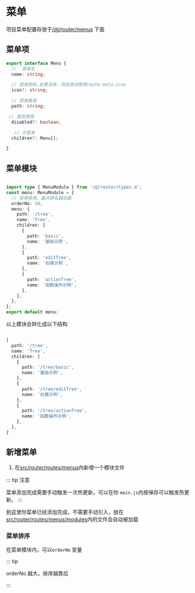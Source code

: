 # 菜单

项目菜单配置存放于[/@/router/menus](https://github.com/anncwb/vue-vben-admin/tree/main/src/router/menus)  下面


## 菜单项

```ts
export interface Menu {
  //  菜单名
  name: string;

  // 菜单图标,如果没有，则会尝试使用route.meta.icon
  icon?: string;

  // 菜单路径
  path: string;

 // 是否禁用
  disabled?: boolean;

   // 子菜单
  children?: Menu[];

}
```

## 菜单模块

```ts

import type { MenuModule } from '/@/router/types.d';
const menu: MenuModule = {
  // 菜单排序。越大排名越后面
  orderNo: 50,
  menu: {
    path: '/tree',
    name: 'Tree',
    children: [
      {
        path: 'basic',
        name: '基础示例',
      },
      {
        path: 'editTree',
        name: '右键示例',
      },
      {
        path: 'actionTree',
        name: '函数操作示例',
      },
    ],
  },
};
export default menu;
```

以上模块会转化成以下结构

```ts

[
  path: '/tree',
  name: 'Tree',
  children: [
    {
      path: '/tree/basic',
      name: '基础示例',
    },
    {
      path: '/tree/editTree',
      name: '右键示例',
    },
    {
      path: '/tree/actionTree',
      name: '函数操作示例',
    },
  ],
]

```
## 新增菜单

1. 在[src/router/routes/menus](https://github.com/anncwb/vue-vben-admin/tree/main/src/router/menus)内新增一个模块文件

::: tip 注意

菜单添加完成需要手动触发一次热更新。可以在你 `main.js`内按保存可以触发热更新。
:::

到这里你菜单已经添加完成，不需要手动引入，放在[src/router/routes/menus/modules](https://github.com/anncwb/vue-vben-admin/tree/main/src/router/menus/modules)内的文件会自动被加载


### 菜单排序

在菜单模块内，可以`orderNo` 变量

::: tip

orderNo 越大，排序越靠后

:::
